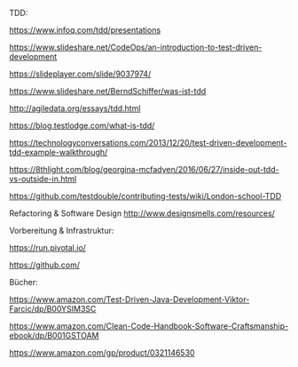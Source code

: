 
TDD:

https://www.infoq.com/tdd/presentations

https://www.slideshare.net/CodeOps/an-introduction-to-test-driven-development

https://slideplayer.com/slide/9037974/

https://www.slideshare.net/BerndSchiffer/was-ist-tdd

http://agiledata.org/essays/tdd.html

https://blog.testlodge.com/what-is-tdd/

https://technologyconversations.com/2013/12/20/test-driven-development-tdd-example-walkthrough/

https://8thlight.com/blog/georgina-mcfadyen/2016/06/27/inside-out-tdd-vs-outside-in.html

https://github.com/testdouble/contributing-tests/wiki/London-school-TDD

Refactoring & Software Design
http://www.designsmells.com/resources/

Vorbereitung & Infrastruktur:

https://run.pivotal.io/

https://github.com/

Bücher:

https://www.amazon.com/Test-Driven-Java-Development-Viktor-Farcic/dp/B00YSIM3SC

https://www.amazon.com/Clean-Code-Handbook-Software-Craftsmanship-ebook/dp/B001GSTOAM

https://www.amazon.com/gp/product/0321146530

